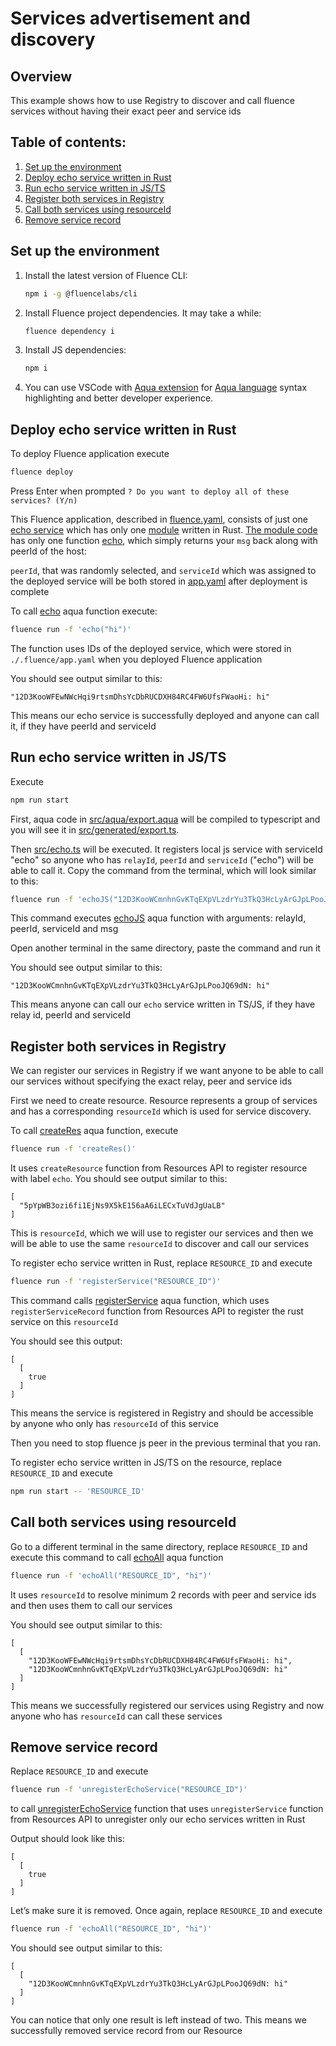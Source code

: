# Services advertisement and discovery

## Overview

This example shows how to use Registry to discover and call fluence services without having their exact peer and service ids

## Table of contents:

1. [Set up the environment](#set-up-the-environment)
2. [Deploy echo service written in Rust](#deploy-echo-service-written-in-rust)
3. [Run echo service written in JS/TS](#run-echo-service-written-in-jsts)
4. [Register both services in Registry](#register-both-services-in-registry)
5. [Call both services using resourceId](#call-both-services-using-resourceid)
6. [Remove service record](#remove-service-record)

## Set up the environment

1. Install the latest version of Fluence CLI:
    ```sh
    npm i -g @fluencelabs/cli
    ```
2. Install Fluence project dependencies. It may take a while:
    ```sh
    fluence dependency i
    ```
3. Install JS dependencies:
    ```sh
    npm i
    ```
4. You can use VSCode with [Aqua extension](https://marketplace.visualstudio.com/items?itemName=FluenceLabs.aqua) for [Aqua language](https://fluence.dev/docs/aqua-book/getting-started/) syntax highlighting and better developer experience.

## Deploy echo service written in Rust

To deploy Fluence application execute 
```sh
fluence deploy
```
Press Enter when prompted `? Do you want to deploy all of these services? (Y/n)`

This Fluence application, described in [fluence.yaml](fluence.yaml), consists of just one [echo service](./echoService) which has only one [module](./echoService/modules/echoService/) written in Rust. [The module code](echoService/modules/echoService/src/main.rs) has only one function [echo](echoService/modules/echoService/src/main.rs#L9), which simply returns your `msg` back along with peerId of the host:

`peerId`, that was randomly selected, and `serviceId` which was assigned to the deployed service will be both stored in [app.yaml](./.fluence/app.yaml) after deployment is complete

To call [echo](src/aqua/main.aqua#L8) aqua function execute:
```sh
fluence run -f 'echo("hi")'
```
The function uses IDs of the deployed service, which were stored in `./.fluence/app.yaml` when you deployed Fluence application

You should see output similar to this:
```
"12D3KooWFEwNWcHqi9rtsmDhsYcDbRUCDXH84RC4FW6UfsFWaoHi: hi"
```

This means our echo service is successfully deployed and anyone can call it, if they have peerId and serviceId

## Run echo service written in JS/TS

Execute
```sh
npm run start
```

First, aqua code in [src/aqua/export.aqua](src/aqua/export.aqua) will be compiled to typescript and you will see it in [src/generated/export.ts](src/generated/export.ts).

Then [src/echo.ts](src/echo.ts) will be executed. It registers local js service with serviceId "echo" so anyone who has `relayId`, `peerId` and `serviceId` ("echo") will be able to call it. Copy the command from the terminal, which will look similar to this: 
```sh
fluence run -f 'echoJS("12D3KooWCmnhnGvKTqEXpVLzdrYu3TkQ3HcLyArGJpLPooJQ69dN", "12D3KooWSD5PToNiLQwKDXsu8JSysCwUt8BVUJEqCHcDe7P5h45e", "echo", "hi")'
```
This command executes [echoJS](src/aqua/main.aqua#L16) aqua function with arguments: relayId, peerId, serviceId and msg

Open another terminal in the same directory, paste the command and run it

You should see output similar to this:
```
"12D3KooWCmnhnGvKTqEXpVLzdrYu3TkQ3HcLyArGJpLPooJQ69dN: hi"
```

This means anyone can call our `echo` service written in TS/JS, if they have relay id, peerId and serviceId
## Register both services in Registry

We can register our services in Registry if we want anyone to be able to call our services without specifying the exact relay, peer and service ids

First we need to create resource. Resource represents a group of services and has a corresponding `resourceId` which is used for service discovery.

To call [createRes](src/aqua/main.aqua#L22) aqua function, execute
```sh
fluence run -f 'createRes()'
```
It uses `createResource` function from Resources API to register resource with label `echo`.
You should see output similar to this:

```
[
  "5pYpWB3ozi6fi1EjNs9X5kE156aA6iLECxTuVdJgUaLB"
]
```

This is `resourceId`, which we will use to register our services and then we will be able to use the same `resourceId` to discover and call our services

To register echo service written in Rust, replace `RESOURCE_ID` and execute
```sh
fluence run -f 'registerService("RESOURCE_ID")'
```
This command calls [registerService](src/aqua/main.aqua#L26) aqua function, which uses `registerServiceRecord` function from Resources API to register the rust service on this `resourceId`

You should see this output:
```
[
  [
    true
  ]
]
```
This means the service is registered in Registry and should be accessible by anyone who only has `resourceId` of this service

Then you need to stop fluence js peer in the previous terminal that you ran.

To register echo service written in JS/TS on the resource, replace `RESOURCE_ID` and execute
```sh
npm run start -- 'RESOURCE_ID'
```

## Call both services using resourceId
Go to a different terminal in the same directory, replace `RESOURCE_ID` and execute this command to call [echoAll](src/aqua/main.aqua#L33) aqua function
```sh
fluence run -f 'echoAll("RESOURCE_ID", "hi")'
```
It uses `resourceId` to resolve minimum 2 records with peer and service ids and then uses them to call our services

You should see output similar to this:
```
[
  [
    "12D3KooWFEwNWcHqi9rtsmDhsYcDbRUCDXH84RC4FW6UfsFWaoHi: hi",
    "12D3KooWCmnhnGvKTqEXpVLzdrYu3TkQ3HcLyArGJpLPooJQ69dN: hi"
  ]
]
```
This means we successfully registered our services using Registry and now anyone who has `resourceId` can call these services

## Remove service record
Replace `RESOURCE_ID` and execute
```sh
fluence run -f 'unregisterEchoService("RESOURCE_ID")'
```
to call [unregisterEchoService](src/aqua/main.aqua#L43) function that uses `unregisterService` function from Resources API to unregister only our echo services written in Rust

Output should look like this:
```
[
  [
    true
  ]
]
```
Let’s make sure it is removed. Once again, replace `RESOURCE_ID` and  execute
```sh
fluence run -f 'echoAll("RESOURCE_ID", "hi")'
```

You should see output similar to this:
```
[
  [
    "12D3KooWCmnhnGvKTqEXpVLzdrYu3TkQ3HcLyArGJpLPooJQ69dN: hi"
  ]
]
```
You can notice that only one result is left instead of two. This means we successfully removed service record from our Resource
